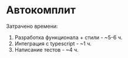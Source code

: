 # Автокомплит
Затрачено времени:
1. Разработка функционала + стили - ~5-6 ч.
2. Интеграция с typescript - ~1 ч.
3. Написание тестов - ~4 ч.
